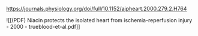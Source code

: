 
https://journals.physiology.org/doi/full/10.1152/ajpheart.2000.279.2.H764

![[(PDF) Niacin protects the isolated heart from ischemia-reperfusion injury - 2000 - trueblood-et-al.pdf]]

